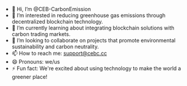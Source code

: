 - 👋 Hi, I’m @CEB-CarbonEmission
- 👀 I’m interested in reducing greenhouse gas emissions through decentralized blockchain technology.
- 🌱 I’m currently learning about integrating blockchain solutions with carbon trading markets.
- 💞️ I’m looking to collaborate on projects that promote environmental sustainability and carbon neutrality.
- 📫 How to reach me: [support@cebc.cc](mailto:support@cebc.cc)
- 😄 Pronouns: we/us
- ⚡ Fun fact: We're excited about using technology to make the world a greener place!

<!---
CEB-CarbonEmission/CEB-CarbonEmission is a ✨ special ✨ repository because its `README.md` (this file) appears on your GitHub profile.
You can click the Preview link to take a look at your changes.
--->
